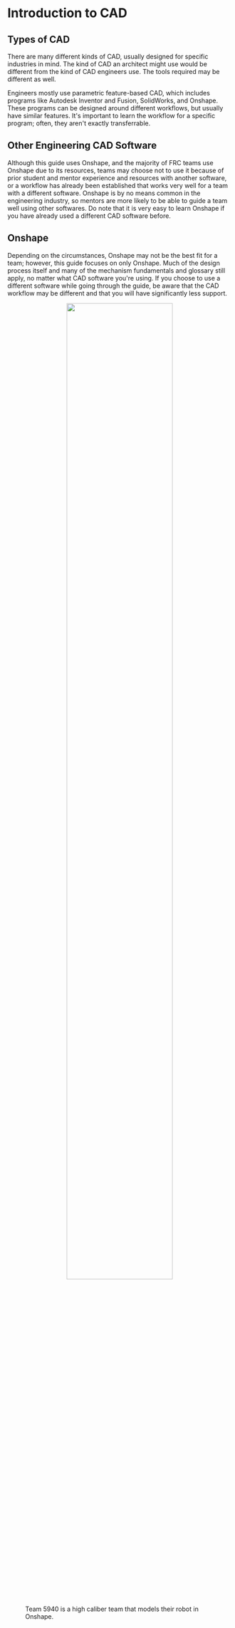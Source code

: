 # Introduction to CAD
## Types of CAD
There are many different kinds of CAD, usually designed for specific industries in mind. The kind of CAD an architect might use would be different from the kind of CAD engineers use. The tools required may be different as well.

Engineers mostly use parametric feature-based CAD, which includes programs like Autodesk Inventor and Fusion, SolidWorks, and Onshape. These programs can be designed around different workflows, but usually have similar features. It's important to learn the workflow for a specific program; often, they aren't exactly transferrable.

## Other Engineering CAD Software

Although this guide uses Onshape, and the majority of FRC teams use Onshape due to its resources, teams may choose not to use it because of prior student and mentor experience and resources with another software, or a workflow has already been established that works very well for a team with a different software. Onshape is by no means common in the engineering industry, so mentors are more likely to be able to guide a team well using other softwares. Do note that it is very easy to learn Onshape if you have already used a different CAD software before. 

## Onshape
Depending on the circumstances, Onshape may not be the best fit for a team; however, this guide focuses on only Onshape. Much of the design process itself and many of the mechanism fundamentals and glossary still apply, no matter what CAD software you're using. If you choose to use a different software while going through the guide, be aware that the CAD workflow may be different and that you will have significantly less support. 



<figure>
    <center><img src="/img/learning-course/stage0/introcad/bread.webp" style="width:75%"></center>
    <figcaption>Team 5940 is a high caliber team that models their robot in Onshape.</figcaption>
</figure>